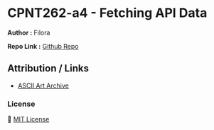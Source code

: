 # CPNT262-a4 - Fetching API Data

**Author :** Filora

**Repo Link :** [Github Repo](https://github.com/aeoyu/cpnt262-a4)

## Attribution / Links

- [ASCII Art Archive](https://www.asciiart.eu/animals)

### License

:scroll: [MIT License](https://opensource.org/licenses/MIT)

